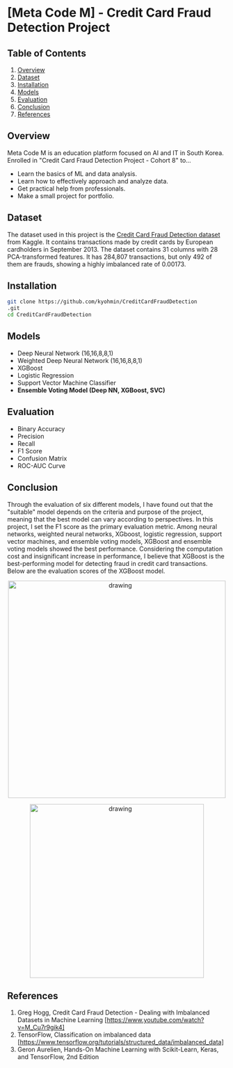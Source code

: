 # [Meta Code M] - Credit Card Fraud Detection Project

## Table of Contents

1. [Overview](#overview)
2. [Dataset](#dataset)
3. [Installation](#installation)
4. [Models](#models)
5. [Evaluation](#evaluation)
6. [Conclusion](#conclusion)
7. [References](#references)

## Overview
Meta Code M is an education platform focused on AI and IT in South Korea. Enrolled in "Credit Card Fraud Detection Project - Cohort 8" to...
- Learn the basics of ML and data analysis.
- Learn how to effectively approach and analyze data.
- Get practical help from professionals.
- Make a small project for portfolio.

## Dataset
The dataset used in this project is the [Credit Card Fraud Detection dataset](https://www.kaggle.com/datasets/mlg-ulb/creditcardfraud) from Kaggle. It contains transactions made by credit cards by European cardholders in September 2013. The dataset contains 31 columns with 28 PCA-transformed features. It has 284,807 transactions, but only 492 of them are frauds, showing a highly imbalanced rate of 0.00173.

## Installation
```bash
git clone https://github.com/kyohmin/CreditCardFraudDetection
.git
cd CreditCardFraudDetection
```

## Models
- Deep Neural Network (16,16,8,8,1)
- Weighted Deep Neural Network (16,16,8,8,1)
- XGBoost
- Logistic Regression
- Support Vector Machine Classifier
- **Ensemble Voting Model (Deep NN, XGBoost, SVC)**

  
## Evaluation
- Binary Accuracy
- Precision
- Recall
- F1 Score
- Confusion Matrix
- ROC-AUC Curve

## Conclusion
Through the evaluation of six different models, I have found out that the "suitable" model depends on the criteria and purpose of the project, meaning that the best model can vary according to perspectives. In this project, I set the F1 score as the primary evaluation metric. Among neural networks, weighted neural networks, XGboost, logistic regression, support vector machines, and ensemble voting models, XGBoost and ensemble voting models showed the best performance. Considering the computation cost and insignificant increase in performance, I believe that XGBoost is the best-performing model for detecting fraud in credit card transactions. Below are the evaluation scores of the XGBoost model.

<p align="center"><img src="https://github.com/kyohmin/CreditCardFraudDetection/assets/71572502/67e803b2-891d-4874-a0da-6784c0cbb1b7" alt="drawing" width="500"/></p>

<p align="center"><img src="https://github.com/kyohmin/CreditCardFraudDetection/assets/71572502/3eccf879-43c5-4f77-b74f-74bb2ee2b44e" alt="drawing" width="400"/></p>

## References
1. Greg Hogg, Credit Card Fraud Detection - Dealing with Imbalanced Datasets in Machine Learning [https://www.youtube.com/watch?v=M_Cu7r9gik4]
2. TensorFlow, Classification on imbalanced data [https://www.tensorflow.org/tutorials/structured_data/imbalanced_data]
3. Geron Aurelien, Hands-On Machine Learning with Scikit-Learn, Keras, and TensorFlow, 2nd Edition
